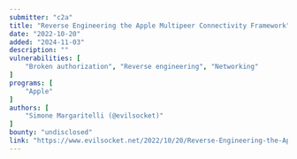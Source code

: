 ```yaml
---
submitter: "c2a"
title: "Reverse Engineering the Apple Multipeer Connectivity Framework"
date: "2022-10-20"
added: "2024-11-03"
description: ""
vulnerabilities: [
    "Broken authorization", "Reverse engineering", "Networking"
]
programs: [
    "Apple"
]
authors: [
    "Simone Margaritelli (@evilsocket)"
]
bounty: "undisclosed"
link: "https://www.evilsocket.net/2022/10/20/Reverse-Engineering-the-Apple-MultiPeer-Connectivity-Framework/"
---
```




